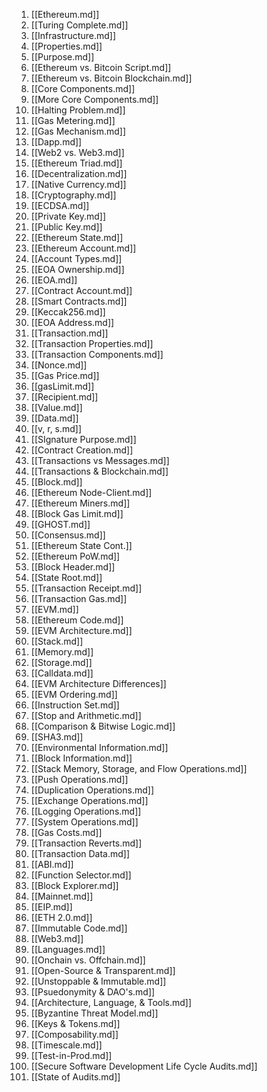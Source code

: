 001. [[Ethereum.md]]
002. [[Turing Complete.md]]
003. [[Infrastructure.md]]
004. [[Properties.md]]
005. [[Purpose.md]]
006. [[Ethereum vs. Bitcoin Script.md]]
007. [[Ethereum vs. Bitcoin Blockchain.md]]
008. [[Core Components.md]]
009. [[More Core Components.md]]
010. [[Halting Problem.md]]
011. [[Gas Metering.md]]
012. [[Gas Mechanism.md]]
013. [[Dapp.md]]
014. [[Web2 vs. Web3.md]]
015. [[Ethereum Triad.md]]
016. [[Decentralization.md]]
017. [[Native Currency.md]]
018. [[Cryptography.md]]
019. [[ECDSA.md]]
020. [[Private Key.md]]
021. [[Public Key.md]]
022. [[Ethereum State.md]]
023. [[Ethereum Account.md]]
024. [[Account Types.md]]
025. [[EOA Ownership.md]]
026. [[EOA.md]]
027. [[Contract Account.md]]
028. [[Smart Contracts.md]]
029. [[Keccak256.md]]
030. [[EOA Address.md]]
031. [[Transaction.md]]
032. [[Transaction Properties.md]]
033. [[Transaction Components.md]]
034. [[Nonce.md]]
035. [[Gas Price.md]]
036. [[gasLimit.md]]
037. [[Recipient.md]]
038. [[Value.md]]
039. [[Data.md]]
040. [[v, r, s.md]]
041. [[SIgnature Purpose.md]]
042. [[Contract Creation.md]]
043. [[Transactions vs Messages.md]]
044. [[Transactions & Blockchain.md]]
045. [[Block.md]]
046. [[Ethereum Node-Client.md]]
047. [[Ethereum Miners.md]]
048. [[Block Gas Limit.md]]
049. [[GHOST.md]]
050. [[Consensus.md]]
051. [[Ethereum State Cont.]]
052. [[Ethereum PoW.md]]
053. [[Block Header.md]]
054. [[State Root.md]]
055. [[Transaction Receipt.md]]
056. [[Transaction Gas.md]]
057. [[EVM.md]]
058. [[Ethereum Code.md]]
059. [[EVM Architecture.md]]
060. [[Stack.md]]
061. [[Memory.md]]
062. [[Storage.md]]
063. [[Calldata.md]]
064. [[EVM Architecture Differences]]
065. [[EVM Ordering.md]]
066. [[Instruction Set.md]]
067. [[Stop and Arithmetic.md]]
068. [[Comparison & Bitwise Logic.md]]
069. [[SHA3.md]]
070. [[Environmental Information.md]]
071. [[Block Information.md]]
072. [[Stack Memory, Storage, and Flow Operations.md]]
073. [[Push Operations.md]]
074. [[Duplication Operations.md]]
075. [[Exchange Operations.md]]
076. [[Logging Operations.md]]
077. [[System Operations.md]]
078. [[Gas Costs.md]]
079. [[Transaction Reverts.md]]
080. [[Transaction Data.md]]
081. [[ABI.md]]
082. [[Function Selector.md]]
083. [[Block Explorer.md]]
084. [[Mainnet.md]]
085. [[EIP.md]]
086. [[ETH 2.0.md]]
087. [[Immutable Code.md]]
088. [[Web3.md]]
089. [[Languages.md]]
090. [[Onchain vs. Offchain.md]]
091. [[Open-Source & Transparent.md]]
092. [[Unstoppable & Immutable.md]]
093. [[Psuedonymity & DAO's.md]]
094. [[Architecture, Language, & Tools.md]]
095. [[Byzantine Threat Model.md]]
096. [[Keys & Tokens.md]]
097. [[Composability.md]]
098. [[Timescale.md]]
099. [[Test-in-Prod.md]]
100. [[Secure Software Development Life Cycle Audits.md]]
101. [[State of Audits.md]]
